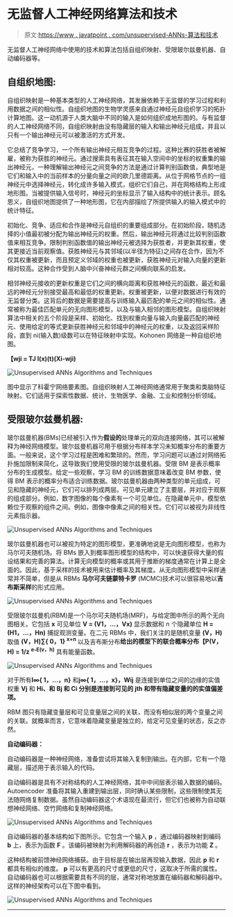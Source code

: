 # 无监督人工神经网络算法和技术

> 原文:[https://www . javatpoint . com/unsupervised-ANNs-算法和技术](https://www.javatpoint.com/unsupervised-anns-algorithms-and-techniques)

无监督人工神经网络中使用的技术和算法包括自组织映射、受限玻尔兹曼机器、自动编码器等。

## 自组织地图:

自组织映射是一种基本类型的人工神经网络，其发展依赖于无监督的学习过程和利用数据之间的相似性。自组织地图的生物学灵感来自通过神经元自组织学习的拓扑计算地图。这一动机源于人类大脑中不同的输入是如何组织成地形图的。与有监督的人工神经网络不同，自组织映射由没有隐藏层的输入和输出神经元组成，并且以只有一个输出神经元可以被激活的方式开发。

它总结了竞争学习，一个所有输出神经元相互竞争的过程。这种比赛的获胜者被解雇，被称为获胜的神经元。通过搜索具有表征其在输入空间中的坐标的权重集的输出神经元，一种理解输出神经元之间竞争的方法是通过计算判别函数值，典型地是它们和输入中的当前样本的分量向量之间的欧几里德距离。从位于网格节点的一组神经元中选择神经元，转化成许多输入模式，组织它们自己，并在网格结构上形成地形图。当被提供输入信号时，神经元的坐标显示了输入结构中的统计表示。顾名思义，自组织地图提供了一种地形图，它在内部描绘了所提供输入的输入模式中的统计特征。

初始化、竞争、适应和合作是神经元自组织的重要组成部分。在初始阶段，随机选择的小值最初被分配为输出神经元的权重。然后，输出神经元将通过比较判别函数值来相互竞争。限制判别函数值的输出神经元被选择为获胜者，并更新其权重，使其更接近当前观察值。获胜神经元与其邻域(以半径为特征)之间存在合作，因为不仅其权重被更新，而且预定义邻域的权重也被更新，获胜神经元对输入向量的更新相对较高。这种合作受到人脑中兴奋神经元群之间横向联系的启发。

相邻神经元接收的更新权重是它们之间的横向距离和获胜神经元的函数，最近和最远的神经元分别接受最高和最低的权重更新。权重被更新，以便对数据进行有效的无监督分类。这背后的数据是需要提高与训练输入最匹配的单元之间的相似性。通常被称为最佳匹配单元的无向图形模型，以及与输入相邻的图形模型。自组织映射算法中相关的五个阶段是采样、初始化、找到权重向量与输入向量最匹配的神经元、使用给定的等式更新获胜神经元和邻域中的神经元的权重，以及返回采样阶段，直到 ni(输入数)级数可以在特征映射中实现。Kohonen 网络是一种自组织地图。

**【wji = TJ I(x)(t)(Xi-wji)**

![Unsupervised ANNs Algorithms and Techniques](../Images/b332c1ace7877f27e347ceaa02ab00ca.png)

图中显示了科霍宁网络要素图。自组织映射人工神经网络通常用于聚类和类脑特征映射。它们适用于探索性数据、统计、生物医学、金融、工业和控制分析领域。

## 受限玻尔兹曼机器:

玻尔兹曼机器(BMs)已经被引入作为**假设的**处理单元的双向连接网络，其可以被解释为神经网络模型。玻尔兹曼机器可用于根据分布样本学习未知概率分布的重要方面。一般来说，这个学习过程是困难和繁琐的。然而，学习问题可以通过对网络拓扑施加限制来简化，这导致我们使用受限的玻尔兹曼机器。受限 BM 是表示概率分布的生成模型。给定一些观察，学习 BM 的训练数据意味着改变 BM 参数，使得 BM 表示的概率分布适合训练数据。玻尔兹曼机器由两种类型的单元组成，可见和隐藏的神经元，它们可以排列成两层。可见单元建立了主要层，并对应于观察的组成部分。例如，数字图像的每个像素有一个可见单位。在隐藏单元中，模型依赖位于观察的组件之间。例如，图像中像素之间的相关性。它们可以被视为非线性元素指示器。

![Unsupervised ANNs Algorithms and Techniques](../Images/1a1ad45e3bf5fd97857e4bf5e5e6a3b4.png)

玻尔兹曼机器也可以被视为特定的图形模型，更准确地说是无向图形模型，也称为马尔可夫随机场。将 BMs 嵌入到概率图形模型的结构中，可以快速获得大量的假设结果和完善的算法。计算无向模型的概率或其用于推断的梯度通常在计算上是全面的。因此，基于采样的技术被用来估计概率及其梯度。从无向图形模型中采样通常并不简单，但是从 RBMs **马尔可夫链蒙特卡罗** (MCMC)技术可以很容易地以**吉布斯采样**的形式应用。

![Unsupervised ANNs Algorithms and Techniques](../Images/b7ab07421799b569853af234fc0fe65d.png)

受限玻尔兹曼机(RBM)是一个马尔可夫随机场(MRF)，与给定图中所示的两个无向图相关。它包括 **x** 可见单位 **V = (V1，…，Vx)** 显示数据和 n 个隐藏单位 **H = (H1，…，Hn)** 捕捉观测变量。在二元 RBMs 中，我们关注的是随机变量 **(V，H)** 取值 **(V，H)∑{ 0，1} <sup>x+n</sup>** 以及吉布斯分布**给出的模型下的联合概率分布【P(V，H) = 1/z <sup>e-E(v，h)</sup>** 具有能量函数。

![Unsupervised ANNs Algorithms and Techniques](../Images/7a429cbadabe0bb14337fc703faedd4f.png)

对于所有**I∞{ 1，...，n}** 和**j∞{ 1，...，x}，Wij** 是连接到单位之间的边缘的实值权重 **Vj** 和 **Hi、**和 **Bj** 和 **Ci** 分别是连接到可见的 **jth** 和带有隐藏变量的**的实值偏差项。**

RBM 图只有隐藏变量层和可见变量层之间的关联，而没有相似层的两个变量之间的关联。就概率而言，它意味着隐藏变量是独立的，给定可见变量的状态，反之亦然。

**自动编码器：**

自动编码器是一种神经网络，准备尝试将其输入复制到输出。在内部，它有一个隐藏层，描述用于表示输入的代码。

自动编码器是具有不对称结构的人工神经网络，其中中间层表示输入数据的编码。Autoencoder 准备将其输入重建到输出层，同时确认某些限制，这些限制使其无法随网络复制数据。虽然自动编码器这个术语现在最流行，但它们也被称为自动联想神经网络、空竹网络和复制神经网络。

![Unsupervised ANNs Algorithms and Techniques](../Images/7961de142b2da5439a65cabaa7b4ec4c.png)

自动编码器的基本结构如下图所示。它包含一个输入 **p** ，通过编码器映射到编码 **b** 上，表示为函数 **F** 。该编码被映射为利用解码器的再创造 **r** ，表示为功能 **Z** 。

这种结构被前馈神经网络捕获。由于目标是在输出层再现输入数据，因此 **p** 和 **r** 都具有相似的维度。 **p** 可以有更高的尺寸或更低的尺寸，这取决于所需的属性。自动编码器也可以根据需要具有不同的层，通常对称地放置在编码器和解码器中。这样的神经架构可以在下图中看到。

![Unsupervised ANNs Algorithms and Techniques](../Images/af57922f5ee42005477fd275f07c2106.png)

* * *